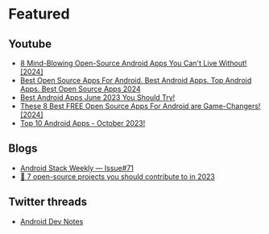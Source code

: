 # Featured

## Youtube
- [8 Mind-Blowing Open-Source Android Apps You Can't Live Without! [2024]](https://www.youtube.com/watch?v=fT19my_rmlA&t=196s)
- [Best Open Source Apps For Android. Best Android Apps. Top Android Apps. Best Open Source Apps 2024](https://youtu.be/AR0X08BZ_qM)
- [Best Android Apps June 2023 You Should Try!](https://youtu.be/nDzyNZ1ceZY)
- [These 8 Best FREE Open Source Apps For Android are Game-Changers! [2024]](https://youtu.be/_EMzsFZ0V-Y?t=136)
- [Top 10 Android Apps - October 2023!](https://youtu.be/OdWygxTqwlQ?t=268)

## Blogs
- [Android Stack Weekly — Issue#71](https://blog.canopas.com/android-stack-weekly-issue-71-4b3b20418076)
- [🚀 7 open-source projects you should contribute to in 2023](https://dev.to/github20k/7-open-source-projects-you-should-contribute-to-in-2023-1nph)

## Twitter threads
- [Android Dev Notes](https://x.com/androiddevnotes/status/1662433045289357312?s=19)
